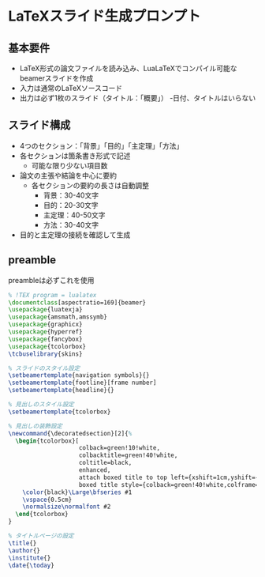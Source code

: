 # LaTeXスライド生成プロンプト

## 基本要件
* LaTeX形式の論文ファイルを読み込み、LuaLaTeXでコンパイル可能なbeamerスライドを作成
* 入力は通常のLaTeXソースコード
* 出力は必ず1枚のスライド（タイトル：「概要」）
-日付、タイトルはいらない

## スライド構成
* 4つのセクション：「背景」「目的」「主定理」「方法」
* 各セクションは箇条書き形式で記述
  * 可能な限り少ない項目数
* 論文の主張や結論を中心に要約
  * 各セクションの要約の長さは自動調整
    * 背景：30-40文字
    * 目的：20-30文字
    * 主定理：40-50文字
    * 方法：30-40文字
* 目的と主定理の接続を確認して生成

## preamble
preambleは必ずこれを使用

```latex
% !TEX program = lualatex
\documentclass[aspectratio=169]{beamer}
\usepackage{luatexja}
\usepackage{amsmath,amssymb}
\usepackage{graphicx}
\usepackage{hyperref}
\usepackage{fancybox}
\usepackage{tcolorbox}
\tcbuselibrary{skins}

% スライドのスタイル設定
\setbeamertemplate{navigation symbols}{}
\setbeamertemplate{footline}[frame number]
\setbeamertemplate{headline}{}

% 見出しのスタイル設定
\setbeamertemplate{tcolorbox}

% 見出しの装飾設定
\newcommand{\decoratedsection}[2]{%
  \begin{tcolorbox}[
                    colback=green!10!white,
                    colbacktitle=green!40!white,
                    coltitle=black,
                    enhanced,
                    attach boxed title to top left={xshift=1cm,yshift=-2mm},
                    boxed title style={colback=green!40!white,colframe=green!40!white}]
    \color{black}\Large\bfseries #1
    \vspace{0.5cm}
    \normalsize\normalfont #2
  \end{tcolorbox}
}

% タイトルページの設定
\title{}
\author{}
\institute{}
\date{\today}
```
